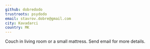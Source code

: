 ```yaml
---
github: dobredodo
trustroots: psydodo
email: stavrov.dobre@gmail.com
city: Kavadarci
country: MK
---
```


Couch in living room or a small mattress. Send email for more details.
